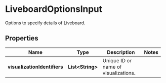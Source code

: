 

# LiveboardOptionsInput

Options to specify details of Liveboard.

## Properties

| Name | Type | Description | Notes |
|------------ | ------------- | ------------- | -------------|
|**visualizationIdentifiers** | **List&lt;String&gt;** | Unique ID or name of visualizations. |  |



